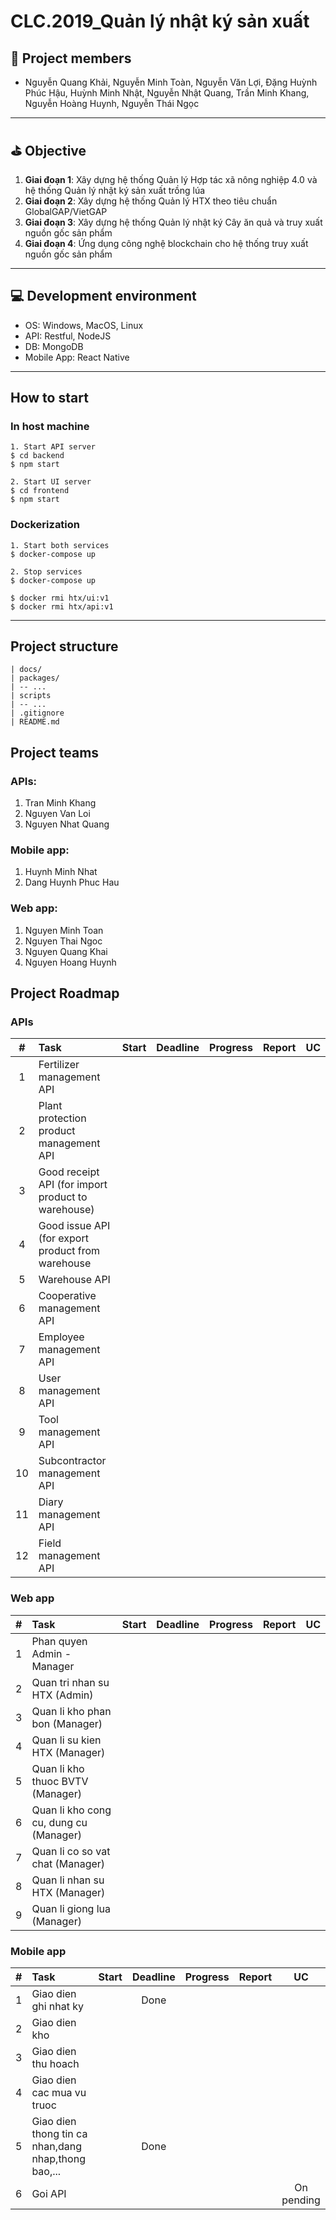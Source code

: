 # CLC.2019_Quản lý nhật ký sản xuất
## :two_men_holding_hands: Project members
- Nguyễn Quang Khải, Nguyễn Minh Toàn, Nguyễn Văn Lợi, Đặng Huỳnh Phúc Hậu, Huỳnh Minh Nhật, Nguyễn Nhật Quang, Trần Minh Khang, Nguyễn Hoàng Huynh, Nguyễn Thái Ngọc
-----
## :golf: Objective
1. **Giai đoạn 1**: Xây dựng hệ thống Quản lý Hợp tác xã nông nghiệp 4.0 và hệ thống Quản lý nhật ký sản xuất trồng lúa
2. **Giai đoạn 2**: Xây dựng hệ thống Quản lý HTX theo tiêu chuẩn GlobalGAP/VietGAP
3. **Giai đoạn 3**: Xây dựng hệ thống Quản lý nhật ký Cây ăn quả và truy xuất nguồn gốc sản phẩm
4. **Giai đoạn 4**: Ứng dụng công nghệ blockchain cho hệ thống truy xuất nguồn gốc sản phẩm 

-----
## :computer: Development environment
- OS: Windows, MacOS, Linux
- API: Restful, NodeJS
- DB: MongoDB
- Mobile App: React Native

-----
## How to start
### In host machine
```
1. Start API server
$ cd backend
$ npm start

2. Start UI server
$ cd frontend
$ npm start
```

### Dockerization
```
1. Start both services
$ docker-compose up

2. Stop services
$ docker-compose up

$ docker rmi htx/ui:v1
$ docker rmi htx/api:v1
```

-----
## Project structure
```
| docs/
| packages/
| -- ...
| scripts
| -- ...
| .gitignore
| README.md
```

## Project teams
### APIs:
1. Tran Minh Khang
2. Nguyen Van Loi
3. Nguyen Nhat Quang

### Mobile app:
1. Huynh Minh Nhat
2. Dang Huynh Phuc Hau

### Web app:
1. Nguyen Minh Toan
2. Nguyen Thai Ngoc
3. Nguyen Quang Khai
4. Nguyen Hoang Huynh



## Project Roadmap

### APIs
| # 	|                    Task                   	| Start | Deadline 	| Progress 	| Report 	| UC     |
|:----:	|:-----------------------------------------	|:----:	|:---------:|:--------:	|:------:	|:------:|
|  1 	| Fertilizer management API                          |      	|          	|           |        	|        |
|  2 	| Plant protection product management API            |      	|          	|           |        	|        |
|  3 	| Good receipt API (for import product to warehouse) |      	|          	|          	|        	|        |
|  4 	| Good issue API (for export product from warehouse  |      	|          	|          	|        	|        |
|  5 	| Warehouse API                                      |      	|          	|          	|        	|        |
|  6 	| Cooperative management API                         |      	|          	|          	|        	|        |
|  7 	| Employee management API                            |      	|          	|          	|        	|        |
|  8 	| User management API                                |      	|          	|          	|        	|        |
|  9 	| Tool management API                                |      	|          	|          	|        	|        |
|  10	| Subcontractor management API                       |      	|          	|          	|        	|        |
|  11	| Diary management API                               |      	|          	|          	|        	|        |
|  12	| Field management API                               |      	|          	|          	|        	|        |




### Web app
| # 	|                    Task                   	| Start | Deadline 	| Progress 	| Report 	| UC     |
|:----:	|:-----------------------------------------	|:----:	|:---------:|:--------:	|:------:	|:------:|
|  1 	| Phan quyen Admin - Manager                             |      	|          	|           |        	|        |
|  2 	| Quan tri nhan su HTX (Admin)                             |      	|          	|           |        	|        |
|  3 	| Quan li kho phan bon (Manager)                             |      	|          	|          	|        	|        |
|  4 	| Quan li su kien HTX (Manager)                             |      	|          	|          	|        	|        |
|  5 	| Quan li kho thuoc BVTV (Manager)                             |      	|          	|          	|        	|        |
|  6 	| Quan li kho cong cu, dung cu (Manager)                             |      	|          	|          	|        	|        |
|  7 	| Quan li co so vat chat (Manager)                             |      	|          	|          	|        	|        |
|  8 	| Quan li nhan su HTX (Manager)                             |      	|          	|          	|        	|        |
|  9 	| Quan li giong lua (Manager)                             |      	|          	|          	|        	|        |





### Mobile app
| # 	|                    Task                   	| Start | Deadline 	| Progress 	| Report 	| UC     |
|:----:	|:-----------------------------------------	|:----:	|:---------:|:--------:	|:------:	|:------:|
|  1 	| Giao dien ghi nhat ky                             |      	| Done         	|           |        	|        |
|  2 	| Giao dien kho                             |      	|          	|           |        	|        |
|  3 	| Giao dien thu hoach                             |      	|          	|          	|        	|        |
|  4 	| Giao dien cac mua vu truoc                             |      	|          	|          	|        	|        |
|  5 	| Giao dien thong tin ca nhan,dang nhap,thong bao,...                             |      	| Done         	|          	|        	|        |
|  6 	| Goi API                             |      	|          	|          	|        	| On pending       |

